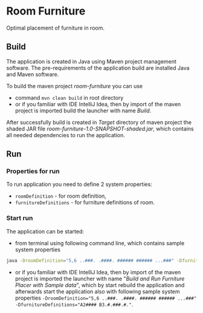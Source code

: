 # Room Furniture
Optimal placement of furniture in room.

## Build
The application is created in Java using Maven project management software. The pre-requirements of the application build are installed Java and Maven software.

To build the maven project *room-furniture* you can use
* command `mvn clean build` in root directory
* or if you familiar with IDE IntelliJ Idea, then by import of the maven project is imported build the launcher with name *Build*.

After successfully build is created in *Target* directory of maven project the shaded JAR file *room-furniture-1.0-SNAPSHOT-shaded.jar*, which contains all needed dependencies to run the application.

## Run
### Properties for run
To run application you need to define 2 system properties:
* `roomDefinition` - for room definition,
* `furnitureDefinitions` - for furniture definitions of room.

### Start run
The application can be started:
* from terminal using following command line, which contains sample system properties
````bash
java -DroomDefinition="5,6 ..###. .####. ###### ###### ...###" -DfurnitureDefinitions="A2#### B3.#.###.#." -jar furniture-1.0-SNAPSHOT-shaded.jar
````
* or if you familiar with IDE IntelliJ Idea, then by import of the maven project is imported the launcher with name \"*Build and Run Furniture Placer with Sample data*\", which by start rebuild the application and afterwards start the application also with following sample system properties 
`-DroomDefinition="5,6 ..###. .####. ###### ###### ...###" -DfurnitureDefinitions="A2#### B3.#.###.#."`.
